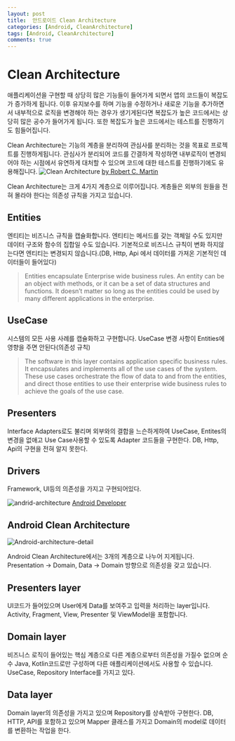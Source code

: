 ```yaml
---
layout: post
title:  안드로이드 Clean Architecture
categories: [Android, CleanArchitecture]
tags: [Android, CleanArchitecture]
comments: true 
---
```

Clean Architecture
=============
애플리케이션을 구현할 때 상당히 많은 기능들이 들어가게 되면서 앱의 코드들이 복잡도가 증가하게 됩니다. 이후 유지보수를 하며 기능을 수정하거나 새로운 기능을 추가하면서 내부적으로 로직을 변경해야 하는 경우가 생기게된다면 복잡도가 높은 코드에서는 상당히 많은 공수가 들어가게 됩니다. 또한 복잡도가 높은 코드에서는 테스트를 진행하기도 힘들어집니다.

Clean Architecture는 기능의 계층을 분리하여 관심사를 분리하는 것을 목표로 프로젝트를 진행하게됩니다. 관심사가 분리되어 코드를 간결하게 작성하면 내부로직이 변경되어야 하는 시점에서 유연하게 대처할 수 있으며 코드에 대한 테스트를 진행하기에도 유용해집니다.
![ Clean Architecture](https://user-images.githubusercontent.com/54847106/156117262-766c1a00-aad3-4b23-82a9-d368629116a6.jpg)
[by Robert C. Martin](http://blog.cleancoder.com/uncle-bob/2012/08/13/the-clean-architecture.html)

Clean Architecture는 크게 4가지 계층으로 이루어집니다. 계층들은 외부의 원들을 전혀 몰라야 한다는 의존성 규칙을 가지고 있습니다.

Entities
---------
엔티티는 비즈니스 규칙을 캡슐화합니다. 엔티티는 메서드를 갖는 객체일 수도 있지만 데이터 구조와 함수의 집합일 수도 있습니다.
기본적으로 비즈니스 규칙이 변화 하지않는다면 엔티티는 변경되지 않습니다.(DB, Http, Api 에서 데이터를 가져온 기본적인 데이터들이 들어있다)

>Entities encapsulate Enterprise wide business rules. An entity can be an object with methods, or it can be a set of data structures and functions. It doesn’t matter so long as the entities could be used by many different applications in the enterprise.

UseCase
---------
시스템의 모든 사용 사례를 캡슐화하고 구현합니다. UseCase 변경 사항이 Entities에 영향을 주면 안된다(의존성 규칙)
>The software in this layer contains application specific business rules. It encapsulates and implements all of the use cases of the system. These use cases orchestrate the flow of data to and from the entities, and direct those entities to use their enterprise wide business rules to achieve the goals of the use case.

Presenters
--------
Interface Adapters로도 불리며 외부와의 결합을 느슨하게하여 UseCase, Entites의 변경을 없애고 Use Case사용할 수 있도록 Adapter 코드들을 구현한다. DB, Http, Api의 구현을 전혀 알지 못한다.

Drivers
------
Framework, UI등의 의존성을 가지고 구현되어있다.

![andrid-architecture](https://user-images.githubusercontent.com/54847106/156117251-c4cf86fb-a782-408a-9179-0ec338f3ea92.png)
[Android Developer](https://developer.android.com/jetpack/guide)

Android Clean Architecture
-------
![Android-architecture-detail](https://user-images.githubusercontent.com/54847106/156117277-1a929906-da98-40d2-9b30-3908fd69e040.jpeg)

Android Clean Architecture에서는 3개의 계층으로 나누어 지게됩니다. 
Presentation -> Domain, Data -> Domain 방향으로 의존성을 갖고 있습니다.


Presenters layer
--------
UI코드가 들어있으며 User에게 Data를 보여주고 입력을 처리하는 layer입니다. Activity, Fragment, View, Presenter 및 ViewModel을 포함합니다.

Domain layer
-----
비즈니스 로직이 들어있는 핵심 계층으로 다른 계층으로부터 의존성을 가질수 없으며 순수 Java, Kotlin코드로만 구성하며 다른 애플리케이션에서도 사용할 수 있습니다. UseCase, Repository Interface를 가지고 있다.

Data layer
----
Domain layer의 의존성을 가지고 있으며 Repository를 상속받아 구현한다. DB, HTTP, API를 포함하고 있으며 Mapper 클래스를 가지고 Domain의 model로 데이터를 변환하는 작업을 한다.
